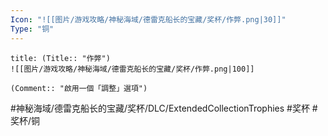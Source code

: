 ```yaml
---
Icon: "![[图片/游戏攻略/神秘海域/德雷克船长的宝藏/奖杯/作弊.png|30]]"
Type: "铜"
---
```

```ad-common-bronze-trophy
title: (Title:: "作弊")
![[图片/游戏攻略/神秘海域/德雷克船长的宝藏/奖杯/作弊.png|100]]

(Comment:: "啟用一個「調整」選項")
```

#神秘海域/德雷克船长的宝藏/奖杯/DLC/ExtendedCollectionTrophies #奖杯 #奖杯/铜
